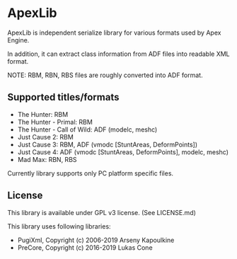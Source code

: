 # ApexLib
ApexLib is independent serialize library for various formats used by Apex Engine.

In addition, it can extract class information from ADF files into readable XML format.

NOTE: RBM, RBN, RBS files are roughly converted into ADF format.

## Supported titles/formats
* The Hunter: RBM
* The Hunter - Primal: RBM
* The Hunter - Call of Wild: ADF (modelc, meshc)
* Just Cause 2: RBM
* Just Cause 3: RBM, ADF (vmodc [StuntAreas, DeformPoints])
* Just Cause 4: ADF (vmodc [StuntAreas, DeformPoints], modelc, meshc)
* Mad Max: RBN, RBS

Currently library supports only PC platform specific files.

## License
This library is available under GPL v3 license. (See LICENSE.md)

This library uses following libraries:

* PugiXml, Copyright (c) 2006-2019 Arseny Kapoulkine
* PreCore, Copyright (c) 2016-2019 Lukas Cone
